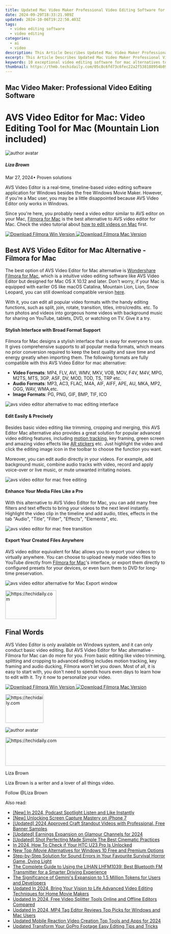 ```yaml
---
title: Updated Mac Video Maker Professional Video Editing Software for 2024
date: 2024-09-29T18:33:21.989Z
updated: 2024-10-06T19:22:50.403Z
tags: 
  - video editing software
  - video editing
categories: 
  - ai
  - video
description: This Article Describes Updated Mac Video Maker Professional Video Editing Software for 2024
excerpt: This Article Describes Updated Mac Video Maker Professional Video Editing Software for 2024
keywords: 10 exceptional video editing software for mac alternatives to vegas pro,easiest video metadata editing software for mac users 2023 update,mac video maker professional video editing software,ai animation mac video maker professional video editing software,top picks video editing software for professionals,best professional video editing software,s top rated video editing software for music and video production
thumbnail: https://thmb.techidaily.com/05c8c6fd73c6fec22a2f538188954b893a706bcf3ee5edf935baeb75dd083d47.jpg
---
```


## Mac Video Maker: Professional Video Editing Software

# AVS Video Editor for Mac: Video Editing Tool for Mac (Mountain Lion included)

![author avatar](https://lh5.googleusercontent.com/-AIMmjowaFs4/AAAAAAAAAAI/AAAAAAAAABc/Y5UmwDaI7HU/s250-c-k/photo.jpg)

##### Liza Brown

 Mar 27, 2024• Proven solutions

AVS Video Editor is a real-time, timeline-based video editing software application for Windows besides the free Windows Movie Maker. However, if you're a Mac user, you may be a little disappointed because AVS Video Editor only works in Windows.

Since you're here, you probably need a video editor similar to AVS editor on your Mac, [Filmora for Mac](https://tools.techidaily.com/wondershare/filmora/download/) is the best alternative to AVS video editor for Mac. Check the video tutorial about [how to edit videos on Mac](https://tools.techidaily.com/wondershare/filmora/download/) first.

[![Download Filmora Win Version](https://images.wondershare.com/filmora/guide/download-btn-win.jpg) ](https://tools.techidaily.com/wondershare/filmora/download/) [![Download Filmora Mac Version](https://images.wondershare.com/filmora/guide/download-btn-mac.jpg) ](https://download.wondershare.com/filmora9-mac%5Ffull718.dmg)

## Best AVS Video Editor for Mac Alternative -Filmora for Mac

The best option of AVS Video Editor for Mac alternative is [Wondershare Filmora for Mac](https://tools.techidaily.com/wondershare/filmora/download/), which is a intuitive video editing software like AVS Video Editor but designed for Mac OS X 10.12 and later. Don't worry, if your Mac is equipped with eariler OS like macOS Catalina, Mountain Lion, Lion, Snow Leopard, you can still download compatible version [here](https://tools.techidaily.com/wondershare/filmora/download/).

With it, you can edit all popular video formats with the handy editing functions, such as split, join, rotate, transition, titles, intro/credits. etc. To turn photos and videos into gorgeous home videos with background music for sharing on YouTube, tablets, DVD, or watching on TV. Give it a try.

#### Stylish Interface with Broad Format Support

Filmora for Mac designs a stylish interface that is easy for everyone to use. It gives comprehensive supports to all popular media formats, which means no prior conversion required to keep the best quality and save time and energy greatly when importing them. The following formats are fully compatible with this AVS Video Editor for mac alternative:

* **Video Formats**: MP4, FLV, AVI, WMV, MKV, VOB, MOV, F4V, M4V, MPG, M2TS, MTS, 3GP, ASF, DV, MOD, TOD, TS, TRP etc.
* **Audio Formats**: MP3, AC3, FLAC, M4A, AIF, AIFF, APE, AU, MKA, MP2, OGG, WAV, WMA,etc.
* **Image Formats**: PG, PNG, GIF, BMP, TIF, ICO

![avs video editor alternative to mac editing interface](https://images.wondershare.com/filmora/article-images/import-video-to-filmora9-mac.jpg)

#### Edit Easily & Precisely

Besides basic video editing like trimming, cropping and merging, this AVS Editor Mac alternative also provides a great solution for popular advanced video editing features, including [motion tracking](https://tools.techidaily.com/wondershare/filmora/download/), key framing, green screen and amazing video effects like [AR stickers](https://tools.techidaily.com/wondershare/filmora/download/) etc. Just highlight the video and click the editing image icon in the toolbar to choose the function you want.

Moreover, you can edit audio directly in your videos. For example, add background music, combine audio tracks with video, record and apply voice-over or live music, or mute unwanted irritating noises.

![avs video editor for mac free editing](https://images.wondershare.com/filmora/article-images/filmora9-mac-rotate.jpg)

#### Enhance Your Media Files Like a Pro

With this alternative to AVS Video Editor for Mac, you can add many free filters and text effects to bring your videos to the next level instantly. Highlight the video clip in the timeline and add audio, titles, effects in the tab "Audio", "Title", "Filter", "Effects", "Elements", etc.

![avs video editor for mac free transition](https://images.wondershare.com/filmora/article-images/filmora9-mac-add-transition-to-video.jpg)

#### Export Your Created Files Anywhere

AVS video editor equivalent for Mac allows you to export your videos to virtually anywhere. You can choose to upload newly made video files to YouTube directly from [Filmora for Mac](https://tools.techidaily.com/wondershare/filmora/download/)'s interface, or export them directly to configured presets for your devices, or even burn them to DVD for long-time preservation.

![avs video editor alternative for Mac Export window](https://images.wondershare.com/filmora/article-images/filmora9-mac-export-options.jpg)

<!-- affiliate ads begin -->
<a href="https://aligracehair.sjv.io/c/5597632/2135410/19272" target="_top" id="2135410">
  <img src="//a.impactradius-go.com/display-ad/19272-2135410" border="0" alt="https://techidaily.com" width="160" height="90"/>
</a>
<img height="0" width="0" src="https://aligracehair.sjv.io/i/5597632/2135410/19272" style="position:absolute;visibility:hidden;" border="0" />
<!-- affiliate ads end -->

## Final Words

AVS Video Editor is only available on Windows system, and it can only conduct basic video editing. But AVS Video Editor for Mac alternative - Filmora for Mac can do more for you. From basic editing like video trimming, splitting and cropping to advanced editing includes motion tracking, key framing and audio ducking, Filmora won't let you down. Most of all, it is easy to start with, you don't need to spends hours even days to learn how to edit with it. Try it now to personalize your video.

[![Download Filmora Win Version](https://images.wondershare.com/filmora/guide/download-btn-win.jpg) ](https://tools.techidaily.com/wondershare/filmora/download/) [![Download Filmora Mac Version](https://images.wondershare.com/filmora/guide/download-btn-mac.jpg) ](https://download.wondershare.com/filmora9-mac%5Ffull718.dmg)

<!-- affiliate ads begin -->
<a href="https://bluettieu.pxf.io/c/5597632/2141680/17091" target="_top" id="2141680">
  <img src="//a.impactradius-go.com/display-ad/17091-2141680" border="0" alt="https://techidaily.com" width="120" height="90"/>
</a>
<img height="0" width="0" src="https://bluettieu.pxf.io/i/5597632/2141680/17091" style="position:absolute;visibility:hidden;" border="0" />
<!-- affiliate ads end -->

![author avatar](https://lh5.googleusercontent.com/-AIMmjowaFs4/AAAAAAAAAAI/AAAAAAAAABc/Y5UmwDaI7HU/s250-c-k/photo.jpg)

<!-- affiliate ads begin -->
<a href="https://unicoeye.pxf.io/c/5597632/2134492/18498" target="_top" id="2134492">
  <img src="//a.impactradius-go.com/display-ad/18498-2134492" border="0" alt="https://techidaily.com" width="728" height="90"/>
</a>
<img height="0" width="0" src="https://unicoeye.pxf.io/i/5597632/2134492/18498" style="position:absolute;visibility:hidden;" border="0" />
<!-- affiliate ads end -->

Liza Brown

Liza Brown is a writer and a lover of all things video.

Follow @Liza Brown

<ins class="adsbygoogle"
      style="display:block"
      data-ad-client="ca-pub-7571918770474297"
      data-ad-slot="8358498916"
      data-ad-format="auto"
      data-full-width-responsive="true"></ins>

<span class="atpl-alsoreadstyle">Also read:</span>
<div><ul>
<li><a href="https://article-posts.techidaily.com/new-in-2024-podcast-spotlight-listen-and-like-instantly/"><u>[New] In 2024, Podcast Spotlight Listen and Like Instantly</u></a></li>
<li><a href="https://digital-screen-recording.techidaily.com/new-unlocking-screen-capture-mastery-on-iphone-7/"><u>[New] Unlocking Screen Capture Mastery on iPhone 7</u></a></li>
<li><a href="https://facebook-record-videos.techidaily.com/updated-2024-approved-craft-standout-videos-with-professional-free-banner-samples/"><u>[Updated] 2024 Approved Craft Standout Videos with Professional, Free Banner Samples</u></a></li>
<li><a href="https://facebook-video-footage.techidaily.com/updated-earnings-expansion-on-glamour-channels-for-2024/"><u>[Updated] Earnings Expansion on Glamour Channels for 2024</u></a></li>
<li><a href="https://article-files.techidaily.com/updated-shot-perfecting-made-simple-the-best-cinematic-practices/"><u>[Updated] Shot Perfecting Made Simple The Best Cinematic Practices</u></a></li>
<li><a href="https://sim-unlock.techidaily.com/in-2024-how-to-check-if-your-htc-u23-pro-is-unlocked-by-drfone-android/"><u>In 2024, How To Check if Your HTC U23 Pro Is Unlocked</u></a></li>
<li><a href="https://video-content-creator.techidaily.com/new-top-imovie-alternatives-for-windows-10-free-and-premium-options/"><u>New Top iMovie Alternatives for Windows 10 Free and Premium Options</u></a></li>
<li><a href="https://win-blog.techidaily.com/step-by-step-solution-for-sound-errors-in-your-favourite-survival-horror-game-dying-light/"><u>Step-by-Step Solution for Sound Errors in Your Favourite Survival Horror Game, Dying Light</u></a></li>
<li><a href="https://buynow-reviews.techidaily.com/the-complete-guide-to-using-the-lihan-lhfm1039-best-bluetooth-fm-transmitter-for-a-smarter-driving-experience/"><u>The Complete Guide to Using the LIHAN LHFM1039: Best Bluetooth FM Transmitter for a Smarter Driving Experience</u></a></li>
<li><a href="https://tech-hub.techidaily.com/the-significance-of-geminis-expansion-to-15-million-tokens-for-users-and-developers/"><u>The Significance of Gemini's Expansion to 1.5 Million Tokens for Users and Developers</u></a></li>
<li><a href="https://video-content-creator.techidaily.com/updated-in-2024-bring-your-vision-to-life-advanced-video-editing-techniques-for-home-movie-makers/"><u>Updated In 2024, Bring Your Vision to Life Advanced Video Editing Techniques for Home Movie Makers</u></a></li>
<li><a href="https://video-content-creator.techidaily.com/updated-in-2024-free-video-splitter-tools-online-and-offline-editors-compared/"><u>Updated In 2024, Free Video Splitter Tools Online and Offline Editors Compared</u></a></li>
<li><a href="https://video-content-creator.techidaily.com/updated-in-2024-mp4-tag-editor-reviews-top-picks-for-windows-and-mac-users/"><u>Updated In 2024, MP4 Tag Editor Reviews Top Picks for Windows and Mac Users</u></a></li>
<li><a href="https://video-content-creator.techidaily.com/updated-mobile-reaction-video-creation-top-tools-and-apps-for-2024/"><u>Updated Mobile Reaction Video Creation Top Tools and Apps for 2024</u></a></li>
<li><a href="https://video-content-creator.techidaily.com/updated-transform-your-gopro-footage-easy-editing-tips-and-tricks/"><u>Updated Transform Your GoPro Footage Easy Editing Tips and Tricks</u></a></li>
</ul></div>

